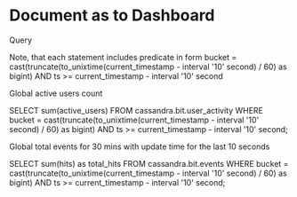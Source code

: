 # Document as to Dashboard

Query

Note, that each statement includes predicate in form bucket = cast(truncate(to_unixtime(current_timestamp - interval '10' second) / 60) as bigint) AND ts >= current_timestamp - interval '10' second

Global active users count

SELECT sum(active_users)
FROM cassandra.bit.user_activity
WHERE bucket = cast(truncate(to_unixtime(current_timestamp - interval '10' second) / 60) as bigint) AND ts >= current_timestamp - interval '10' second;

Global total events for 30 mins with update time for the last 10 seconds

SELECT sum(hits) as total_hits
FROM cassandra.bit.events
WHERE bucket = cast(truncate(to_unixtime(current_timestamp - interval '10' second) / 60) as bigint) AND ts >= current_timestamp - interval '10' second;
